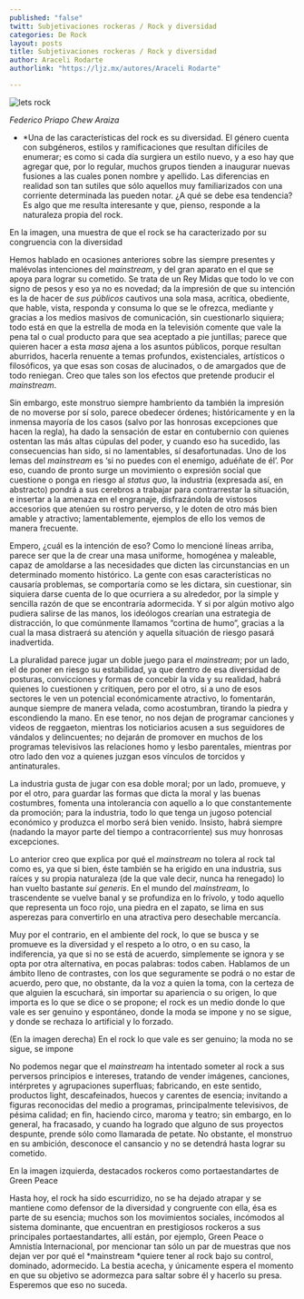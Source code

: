 ```yaml
---
published: "false"
twitt: Subjetivaciones rockeras / Rock y diversidad
categories: De Rock
layout: posts
title: Subjetivaciones rockeras / Rock y diversidad
author: Araceli Rodarte
authorlink: "https://ljz.mx/autores/Araceli Rodarte"

---
```


![lets rock](http://i.imgur.com/I89medOm.jpg)

*Federico Priapo Chew Araiza*

* *Una de las características del rock es su diversidad. El género cuenta
con subgéneros, estilos y ramificaciones que resultan difíciles de
enumerar; es como si cada día surgiera un estilo nuevo, y a eso hay que
agregar que, por lo regular, muchos grupos tienden a inaugurar nuevas
fusiones a las cuales ponen nombre y apellido. Las diferencias en realidad
son tan sutiles que sólo aquellos muy familiarizados con una corriente
determinada las pueden notar. ¿A qué se debe esa tendencia? Es algo que me
resulta interesante y que, pienso, responde a la naturaleza propia del
rock.

 En la imagen, una muestra de que el rock se ha caracterizado por su
congruencia con la diversidad

  Hemos hablado en ocasiones anteriores sobre las siempre presentes y
malévolas intenciones del *mainstream*, y del gran aparato en el que se
apoya para lograr su cometido. Se trata de un Rey Midas que todo lo ve con
signo de pesos y eso ya no es novedad; da la impresión de que su intención
es la de hacer de *sus públicos* cautivos una sola masa, acrítica,
obediente, que hable, vista, responda y consuma lo que se le ofrezca,
mediante y gracias a los medios masivos de comunicación, sin cuestionarlo
siquiera; todo está en que la estrella de moda en la televisión comente que
vale la pena tal o cual producto para que sea aceptado a pie juntillas;
parece que quieren hacer a esta *masa* ajena a los asuntos públicos, porque
resultan aburridos, hacerla renuente a temas profundos, existenciales,
artísticos o filosóficos, ya que esas son cosas de alucinados, o de
amargados que de todo reniegan. Creo que tales son los efectos que pretende
producir el *mainstream*.

 Sin embargo, este monstruo siempre hambriento da también la impresión de
no moverse por sí solo, parece obedecer órdenes; históricamente y en la
inmensa mayoría de los casos (salvo por las honrosas excepciones que hacen
la regla), ha dado la sensación de estar en contubernio con quienes
ostentan las más altas cúpulas del poder, y cuando eso ha sucedido, las
consecuencias han sido, si no lamentables, sí desafortunadas. Uno de los
lemas del *mainstream* es ‘si no puedes con el enemigo, aduéñate de él’.
Por eso, cuando de pronto surge un movimiento o expresión social que
cuestione o ponga en riesgo al *status quo*, la industria (expresada así,
en abstracto) pondrá a sus cerebros a trabajar para contrarrestar la
situación, e insertar a la amenaza en el engranaje, disfrazándola de
vistosos accesorios que atenúen su rostro perverso, y le doten de otro más
bien amable y atractivo; lamentablemente, ejemplos de ello los vemos de
manera frecuente.

 Empero, ¿cuál es la intención de eso? Como lo mencioné líneas arriba,
parece ser que la de crear una masa uniforme, homogénea y maleable, capaz
de amoldarse a las necesidades que dicten las circunstancias en un
determinado momento histórico. La gente con esas características no
causaría problemas, se comportaría como se les dictara, sin cuestionar, sin
siquiera darse cuenta de lo que ocurriera a su alrededor, por la simple y
sencilla razón de que se encontraría adormecida. Y si por algún motivo algo
pudiera salirse de las manos, los ideólogos crearían una estrategia de
distracción, lo que comúnmente llamamos “cortina de humo”, gracias a la
cual la masa distraerá su atención y aquella situación de riesgo pasará
inadvertida.

 La pluralidad parece jugar un doble juego para el *mainstream*; por un
lado, el de poner en riesgo su estabilidad, ya que dentro de esa diversidad
de posturas, convicciones y formas de concebir la vida y su realidad, habrá
quienes lo cuestionen y critiquen, pero por el otro, si a uno de esos
sectores le ven un potencial económicamente atractivo, lo fomentarán,
aunque siempre de manera velada, como acostumbran, tirando la piedra y
escondiendo la mano. En ese tenor, no nos dejan de programar canciones y
videos de reggaeton, mientras los noticiarios acusen a sus seguidores de
vándalos y delincuentes; no dejarán de promover en muchos de los programas
televisivos las relaciones homo y lesbo parentales, mientras por otro lado
den voz a quienes juzgan esos vínculos de torcidos y antinaturales.

 La industria gusta de jugar con esa doble moral; por un lado, promueve, y
por el otro, para guardar las formas que dicta la moral y las buenas
costumbres, fomenta una intolerancia con aquello a lo que constantemente da
promoción; para la industria, todo lo que tenga un jugoso potencial
económico y produzca el morbo será bien venido. Insisto, habrá siempre
(nadando la mayor parte del tiempo a contracorriente) sus muy honrosas
excepciones.

 Lo anterior creo que explica por qué el *mainstream* no tolera al rock tal
como es, ya que si bien, éste también se ha erigido en una industria, sus
raíces y su propia naturaleza (de la que vale decir, nunca ha renegado) lo
han vuelto bastante *sui generis*. En el mundo del *mainstream*, lo
trascendente se vuelve banal y se profundiza en lo frívolo, y todo aquello
que representa un foco rojo, una piedra en el zapato, se lima en sus
asperezas para convertirlo en una atractiva pero desechable mercancía.

 Muy por el contrario, en el ambiente del rock, lo que se busca y se
promueve es la diversidad y el respeto a lo otro, o en su caso, la
indiferencia, ya que si no se está de acuerdo, simplemente se ignora y se
opta por otra alternativa, en pocas palabras: todos caben. Hablamos de un
ámbito lleno de contrastes, con los que seguramente se podrá o no estar de
acuerdo, pero que, no obstante, da la voz a quien la toma, con la certeza
de que alguien la escuchará, sin importar su apariencia o su origen, lo que
importa es lo que se dice o se propone; el rock es un medio donde lo que
vale es ser genuino y espontáneo, donde la moda se impone y no se sigue, y
donde se rechaza lo artificial y lo forzado.

 (En la imagen derecha) En el rock lo que vale es ser genuino; la moda no
se sigue, se impone

 No podemos negar que el *mainstream* ha intentado someter al rock a sus
perversos principios e intereses, tratando de vender imágenes, canciones,
intérpretes y agrupaciones superfluas; fabricando, en este sentido,
productos light, descafeinados, huecos y carentes de esencia; invitando a
figuras reconocidas del medio a programas, principalmente televisivos, de
pésima calidad; en fin, haciendo circo, maroma y teatro; sin embargo, en lo
general, ha fracasado, y cuando ha logrado que alguno de sus proyectos
despunte, prende sólo como llamarada de petate. No obstante, el monstruo en
su ambición, desconoce el cansancio y no se detendrá hasta lograr su
cometido.

 En la imagen izquierda, destacados rockeros como portaestandartes de Green
Peace

  Hasta hoy, el rock ha sido escurridizo, no se ha dejado atrapar y se
mantiene como defensor de la diversidad y congruente con ella, ésa es parte
de su esencia; muchos son los movimientos sociales, incómodos al sistema
dominante, que encuentran en prestigiosos rockeros a sus principales
portaestandartes, allí están, por ejemplo, Green Peace o Amnistía
Internacional, por mencionar tan sólo un par de muestras que nos dejan ver
por qué el *mainstream *quiere tener al rock bajo su control, dominado,
adormecido. La bestia acecha, y únicamente espera el momento en que su
objetivo se adormezca para saltar sobre él y hacerlo su presa. Esperemos
que eso no suceda.
